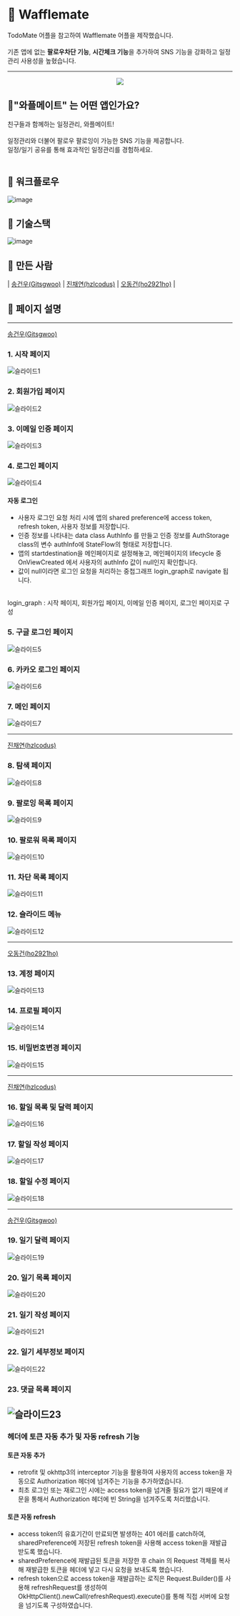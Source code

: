
# 💽 Wafflemate

TodoMate 어플을 참고하여 Wafflemate 어플을 제작했습니다.
<br/>
<br/>
기존 앱에 없는 **팔로우차단 기능**, **시간체크 기능**을 추가하여 SNS 기능을 강화하고 일정관리 사용성을 높혔습니다.

---

<center><img src = "https://user-images.githubusercontent.com/40379446/216377971-6cd45f39-484d-4ad9-9451-973dae12fdea.png"></center>


## 👭"와플메이트" 는 어떤 앱인가요?

친구들과 함께하는 일정관리, 와플메이트!
<br/>
<br/>
일정관리와 더불어 팔로우 팔로잉이 가능한 SNS 기능을 제공합니다.
<br/>
일정/일기 공유를 통해 효과적인 일정관리를 경험하세요.
<br/>
<br/>

## 🔀 워크플로우
![image](https://user-images.githubusercontent.com/40379446/216748806-38cec0ff-630f-4585-86b7-67db31572757.png)

## 🚀 기술스택
![image](https://user-images.githubusercontent.com/40379446/216749114-6e54a6b7-031a-4be4-8c53-ff81a3cd61d7.png)


## 🔨 만든 사람
| [송건우(Gitsgwoo)](https://github.com/Gitsgwoo) | [진채연(hzlcodus)](https://github.com/hzlcodus) | [오동건(ho2921ho)](https://github.com/ho2921ho) |



## 📄 페이지 설명

---
[송건우(Gitsgwoo)](https://github.com/Gitsgwoo)
<br>

### 1. 시작 페이지
![슬라이드1](https://user-images.githubusercontent.com/40379446/216739447-c8828df3-4d10-4fd5-a272-13151c8a1e78.PNG)

### 2. 회원가입 페이지
![슬라이드2](https://user-images.githubusercontent.com/40379446/216739452-2370377a-da14-46fc-a119-4ee94cd75fd8.PNG)

### 3. 이메일 인증 페이지
![슬라이드3](https://user-images.githubusercontent.com/40379446/216739456-be94b0db-831c-49ab-9190-a78cb4c50994.PNG)

### 4. 로그인 페이지
![슬라이드4](https://user-images.githubusercontent.com/40379446/216739458-9fcc461e-e6c8-4b29-a5ef-ac1c3526df0e.PNG)
<br/>

#### 자동 로그인 
- 사용자 로그인 요청 처리 시에 앱의 shared preference에 access token, refresh token, 사용자 정보를 저장합니다. <br/>
- 인증 정보를 나타내는 data class AuthInfo 를 만들고 인증 정보를  AuthStorage class의 변수 authInfo에 StateFlow<AuthInfo>의 형태로 저장합니다. <br/>
- 앱의 startdestination을 메인페이지로 설정해놓고, 메인페이지의 lifecycle 중 OnViewCreated 에서 사용자의 authInfo 값이 null인지 확인합니다. <br/>
- 값이 null이라면 로그인 요청을 처리하는 중첩그래프 login_graph로 navigate 됩니다. <br/>
 <br/>
login_graph : 시작 페이지, 회원가입 페이지, 이메일 인증 페이지, 로그인 페이지로 구성

### 5. 구글 로그인 페이지
![슬라이드5](https://user-images.githubusercontent.com/40379446/216739460-1e77eb2c-91a7-45f7-8728-790b2cc1d4bd.PNG)

### 6. 카카오 로그인 페이지
![슬라이드6](https://user-images.githubusercontent.com/40379446/216739462-d7f6ebf2-d816-4ff4-9bd8-09c7eff2d0f1.PNG)

### 7. 메인 페이지
![슬라이드7](https://user-images.githubusercontent.com/40379446/216739465-7da1ddef-e848-4a04-89d7-97ac0b4eb057.PNG)


---
[진채연(hzlcodus)](https://github.com/hzlcodus)
<br>

### 8. 탐색 페이지
![슬라이드8](https://user-images.githubusercontent.com/40379446/216739468-703ba829-bf03-4e77-ac28-c7c27c1a6c84.PNG)

### 9. 팔로잉 목록 페이지
![슬라이드9](https://user-images.githubusercontent.com/40379446/216739472-e83e9ace-b2e7-4c45-b9c3-cfa717e6d624.PNG)

### 10. 팔로워 목록 페이지
![슬라이드10](https://user-images.githubusercontent.com/40379446/216739478-cbc13d31-a08e-4475-86fc-15e3608a698f.PNG)

### 11. 차단 목록 페이지
![슬라이드11](https://user-images.githubusercontent.com/40379446/216739480-1e74907c-dd9d-485e-b0c9-3c11732c8dc8.PNG)

### 12. 슬라이드 메뉴
![슬라이드12](https://user-images.githubusercontent.com/40379446/216739482-920d2009-7ab7-4824-97d1-5592e3bb99e6.PNG)

---
[오동건(ho2921ho)](https://github.com/ho2921ho)
<br>

### 13. 계정 페이지
![슬라이드13](https://user-images.githubusercontent.com/40379446/216739484-80865431-54e0-4b4d-a1f3-470c6795d3bd.PNG)

### 14. 프로필 페이지
![슬라이드14](https://user-images.githubusercontent.com/40379446/216739487-53ef3589-48c2-486d-9154-fbf7975fc1ef.PNG)

### 15. 비밀번호변경 페이지
![슬라이드15](https://user-images.githubusercontent.com/40379446/216739493-53051afb-de62-4cf3-8276-8e849b9e38b0.PNG)


---
[진채연(hzlcodus)](https://github.com/hzlcodus)
<br>

### 16. 할일 목록 및 달력 페이지
![슬라이드16](https://user-images.githubusercontent.com/40379446/216739495-cc8c1035-ffc5-40d6-b961-8445e1d1a357.PNG)

### 17. 할일 작성 페이지
![슬라이드17](https://user-images.githubusercontent.com/40379446/216739497-ca700913-022c-4e76-9bb9-099b5d262d3f.PNG)

### 18. 할일 수정 페이지
![슬라이드18](https://user-images.githubusercontent.com/40379446/216739500-dcffe18a-0231-42ca-ac7b-52a61e591b7c.PNG)

---
[송건우(Gitsgwoo)](https://github.com/Gitsgwoo)
<br>
### 19. 일기 달력 페이지
![슬라이드19](https://user-images.githubusercontent.com/40379446/216739509-c73265c9-854f-448f-8a36-cc0865749dc9.PNG)

### 20. 일기 목록 페이지
![슬라이드20](https://user-images.githubusercontent.com/40379446/216739513-a2adc12c-1db9-4d17-abac-4076c2d51490.PNG)

### 21. 일기 작성 페이지
![슬라이드21](https://user-images.githubusercontent.com/40379446/216739515-b17202b6-a6d6-4835-a8e8-111b0bceee62.PNG)

### 22. 일기 세부정보 페이지
![슬라이드22](https://user-images.githubusercontent.com/40379446/216739518-8234a4b2-3e7e-4cc7-802b-9af3599527e6.PNG)

### 23. 댓글 목록 페이지
![슬라이드23](https://user-images.githubusercontent.com/40379446/216739519-7cb43991-4efc-493f-b9f6-d7fe482f4d05.PNG)
---
### 헤더에 토큰 자동 추가 및 자동 refresh 기능
#### 토큰 자동 추가 
- retrofit 및 okhttp3의 interceptor 기능을 활용하여 사용자의 access token을 자동으로 Authorization 헤더에 넘겨주는 기능을 추가하였습니다.
- 최초 로그인 또는 재로그인 시에는 access token을 넘겨줄 필요가 없기 때문에 if 문을 통해서 Authorization 헤더에 빈 String을 넘겨주도록 처리했습니다.

#### 토큰 자동 refresh  
- access token의 유효기간이 만료되면 발생하는 401 에러를 catch하여, sharedPreference에 저장된 refresh token을 사용해 access token을 재발급 받도록 했습니다. 
- sharedPreference에 재발급된 토큰을 저장한 후 chain 의 Request 객체를 복사해 재발급한 토큰을 헤더에 넣고 다시 요청을 보내도록 했습니다. 
- refresh token으로 access token을 재발급하는 로직은 Request.Builder()를 사용해 refreshRequest를 생성하여 OkHttpClient().newCall(refreshRequest).execute()를 통해 직접 서버에 요청을 넘기도록 구성하였습니다.

